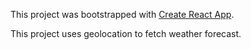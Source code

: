 This project was bootstrapped with [Create React App](https://github.com/facebookincubator/create-react-app).

This project uses geolocation to fetch weather forecast.